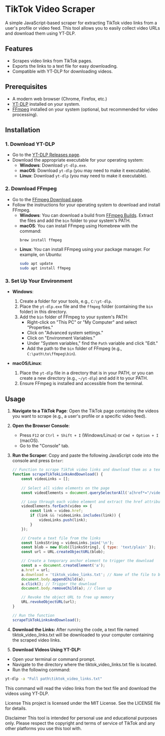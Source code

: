 # TikTok Video Scraper

A simple JavaScript-based scraper for extracting TikTok video links from a user's profile or video feed. This tool allows you to easily collect video URLs and download them using YT-DLP.

## Features

- Scrapes video links from TikTok pages.
- Exports the links to a text file for easy downloading.
- Compatible with YT-DLP for downloading videos.

## Prerequisites

- A modern web browser (Chrome, Firefox, etc.)
- [YT-DLP](https://github.com/yt-dlp/yt-dlp) installed on your system.
- [FFmpeg](https://ffmpeg.org/download.html) installed on your system (optional, but recommended for video processing).

## Installation

### 1. Download YT-DLP

- Go to the [YT-DLP Releases page](https://github.com/yt-dlp/yt-dlp/releases).
- Download the appropriate executable for your operating system:
  - **Windows**: Download `yt-dlp.exe`.
  - **macOS**: Download `yt-dlp` (you may need to make it executable).
  - **Linux**: Download `yt-dlp` (you may need to make it executable).

### 2. Download FFmpeg

- Go to the [FFmpeg Download page](https://ffmpeg.org/download.html).
- Follow the instructions for your operating system to download and install FFmpeg.
  - **Windows**: You can download a build from [FFmpeg Builds](https://www.gyan.dev/ffmpeg/builds/). Extract the files and add the `bin` folder to your system's PATH.
  - **macOS**: You can install FFmpeg using Homebrew with the command:
    ```bash
    brew install ffmpeg
    ```
  - **Linux**: You can install FFmpeg using your package manager. For example, on Ubuntu:
    ```bash
    sudo apt update
    sudo apt install ffmpeg
    ```

### 3. Set Up Your Environment

- **Windows**:
  1. Create a folder for your tools, e.g., `C:\yt-dlp`.
  2. Place the `yt-dlp.exe` file and the `ffmpeg` folder (containing the `bin` folder) in this directory.
  3. Add the `bin` folder of FFmpeg to your system's PATH:
     - Right-click on "This PC" or "My Computer" and select "Properties."
     - Click on "Advanced system settings."
     - Click on "Environment Variables."
     - Under "System variables," find the `Path` variable and click "Edit."
     - Add the path to the `bin` folder of FFmpeg (e.g., `C:\path\to\ffmpeg\bin`).

- **macOS/Linux**:
  1. Place the `yt-dlp` file in a directory that is in your PATH, or you can create a new directory (e.g., `~/yt-dlp`) and add it to your PATH.
  2. Ensure FFmpeg is installed and accessible from the terminal.

## Usage

1. **Navigate to a TikTok Page**: Open the TikTok page containing the videos you want to scrape (e.g., a user's profile or a specific video feed).

2. **Open the Browser Console**:
   - Press `F12` or `Ctrl + Shift + I` (Windows/Linux) or `Cmd + Option + I` (macOS).
   - Go to the "Console" tab.

3. **Run the Scraper**: Copy and paste the following JavaScript code into the console and press `Enter`:

   ```javascript
   // Function to scrape TikTok video links and download them as a text file
   function scrapeTikTokLinksAndDownload() {
       const videoLinks = [];
       
       // Select all video elements on the page
       const videoElements = document.querySelectorAll('a[href*="/video/"]');

       // Loop through each video element and extract the href attribute
       videoElements.forEach(video => {
           const link = video.href;
           if (link && !videoLinks.includes(link)) {
               videoLinks.push(link);
           }
       });

       // Create a text file from the links
       const linksString = videoLinks.join('\n');
       const blob = new Blob([linksString], { type: 'text/plain' });
       const url = URL.createObjectURL(blob);

       // Create a temporary anchor element to trigger the download
       const a = document.createElement('a');
       a.href = url;
       a.download = 'tiktok_video_links.txt'; // Name of the file to be downloaded
       document.body.appendChild(a);
       a.click(); // Trigger the download
       document.body.removeChild(a); // Clean up

       // Revoke the object URL to free up memory
       URL.revokeObjectURL(url);
   }

   // Run the function
   scrapeTikTokLinksAndDownload();
   ```


4. **Download the Links:** After running the code, a text file named tiktok_video_links.txt will be downloaded to your computer containing the scraped video links.

5. **Download Videos Using YT-DLP:**

  - Open your terminal or command prompt.
  - Navigate to the directory where the tiktok_video_links.txt file is located.
  - Run the following command:

```bash
yt-dlp -a "Full path\tiktok_video_links.txt"
```
This command will read the video links from the text file and download the videos using YT-DLP.

License
This project is licensed under the MIT License. See the LICENSE file for details.

Disclaimer
This tool is intended for personal use and educational purposes only. Please respect the copyright and terms of service of TikTok and any other platforms you use this tool with.
